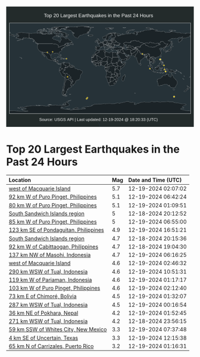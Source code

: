 ![Map](./map.png)

# Top 20 Largest Earthquakes in the Past 24 Hours

| Location | Mag | Date and Time (UTC) |
|:---|:---|:---|
| [west of Macquarie Island](https://earthquake.usgs.gov/earthquakes/eventpage/us7000nzxv) | 5.7 | 12-19-2024 02:07:02 |
| [92 km W of Puro Pinget, Philippines](https://earthquake.usgs.gov/earthquakes/eventpage/us7000nzza) | 5.1 | 12-19-2024 06:42:24 |
| [80 km W of Puro Pinget, Philippines](https://earthquake.usgs.gov/earthquakes/eventpage/us7000nzxl) | 5.1 | 12-19-2024 01:09:51 |
| [South Sandwich Islands region](https://earthquake.usgs.gov/earthquakes/eventpage/us7000nzvy) | 5 | 12-18-2024 20:12:52 |
| [85 km W of Puro Pinget, Philippines](https://earthquake.usgs.gov/earthquakes/eventpage/us7000nzzc) | 5 | 12-19-2024 06:55:00 |
| [123 km SE of Pondaguitan, Philippines](https://earthquake.usgs.gov/earthquakes/eventpage/us7000p03u) | 4.9 | 12-19-2024 16:51:21 |
| [South Sandwich Islands region](https://earthquake.usgs.gov/earthquakes/eventpage/us7000nzvv) | 4.7 | 12-18-2024 20:15:36 |
| [92 km W of Cabittaogan, Philippines](https://earthquake.usgs.gov/earthquakes/eventpage/us7000nzvi) | 4.7 | 12-18-2024 19:04:30 |
| [137 km NW of Masohi, Indonesia](https://earthquake.usgs.gov/earthquakes/eventpage/us7000nzys) | 4.7 | 12-19-2024 06:16:25 |
| [west of Macquarie Island](https://earthquake.usgs.gov/earthquakes/eventpage/us7000nzy4) | 4.6 | 12-19-2024 02:46:32 |
| [290 km WSW of Tual, Indonesia](https://earthquake.usgs.gov/earthquakes/eventpage/us7000p00a) | 4.6 | 12-19-2024 10:51:31 |
| [119 km W of Pariaman, Indonesia](https://earthquake.usgs.gov/earthquakes/eventpage/us7000nzxm) | 4.6 | 12-19-2024 01:17:17 |
| [103 km W of Puro Pinget, Philippines](https://earthquake.usgs.gov/earthquakes/eventpage/us7000nzxx) | 4.6 | 12-19-2024 02:12:40 |
| [73 km E of Chimoré, Bolivia](https://earthquake.usgs.gov/earthquakes/eventpage/us7000nzxn) | 4.5 | 12-19-2024 01:32:07 |
| [287 km WSW of Tual, Indonesia](https://earthquake.usgs.gov/earthquakes/eventpage/us7000nzxd) | 4.5 | 12-19-2024 00:16:54 |
| [36 km NE of Pokhara, Nepal](https://earthquake.usgs.gov/earthquakes/eventpage/us7000nzxt) | 4.2 | 12-19-2024 01:52:45 |
| [271 km WSW of Tual, Indonesia](https://earthquake.usgs.gov/earthquakes/eventpage/us7000nzx7) | 4.2 | 12-18-2024 23:56:15 |
| [59 km SSW of Whites City, New Mexico](https://earthquake.usgs.gov/earthquakes/eventpage/tx2024yvnr) | 3.3 | 12-19-2024 07:37:48 |
| [4 km SE of Uncertain, Texas](https://earthquake.usgs.gov/earthquakes/eventpage/us7000p00m) | 3.3 | 12-19-2024 12:15:38 |
| [65 km N of Carrizales, Puerto Rico](https://earthquake.usgs.gov/earthquakes/eventpage/pr71468893) | 3.2 | 12-19-2024 01:16:31 |
